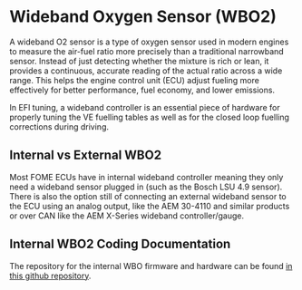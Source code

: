 # Wideband Oxygen Sensor (WBO2) 

A wideband O2 sensor is a type of oxygen sensor used in modern engines to measure the air-fuel ratio more precisely than a traditional narrowband sensor. Instead of just detecting whether the mixture is rich or lean, it provides a continuous, accurate reading of the actual ratio across a wide range. This helps the engine control unit (ECU) adjust fueling more effectively for better performance, fuel economy, and lower emissions.

In EFI tuning, a wideband controller is an essential piece of hardware for properly tuning the VE fuelling tables as well as for the closed loop fuelling corrections during driving.

## Internal vs External WBO2

Most FOME ECUs have in internal wideband controller meaning they only need a wideband sensor plugged in (such as the Bosch LSU 4.9 sensor). There is also the option still of connecting an external wideband sensor to the ECU using an analog output, like the AEM 30-4110 and similar products or over CAN like the AEM X-Series wideband controller/gauge.

## Internal WBO2 Coding Documentation

The repository for the internal WBO firmware and hardware can be found [in this github repository](https://github.com/mck1117/wideband).
